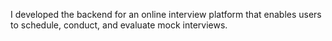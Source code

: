 I developed the backend for an online interview platform that enables users to schedule, conduct, and evaluate mock interviews.
